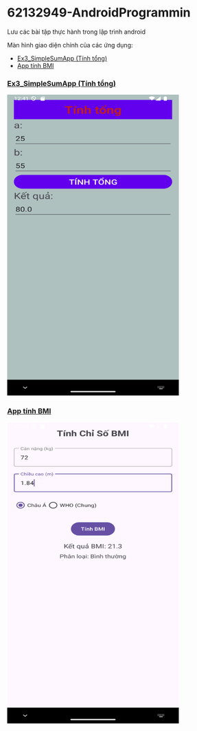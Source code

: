 # 62132949-AndroidProgrammin
Lưu các bài tập thực hành trong lập trình android

Màn hình giao diện chính của các ứng dụng:

- [Ex3_SimpleSumApp (Tính tổng)](#ex3_simplesumapp)
- [App tính BMI](#app-tính-bmi)


### [Ex3_SimpleSumApp (Tính tổng)](#ex3_simplesumapp)

<img src="image/ex3.png" alt="Screenshot of the main activity" width="400" height="700">

### [App tính BMI](#app-tính-bmi)

<img src="image/1.png" alt="Screenshot of the main activity" width="400" height="700">